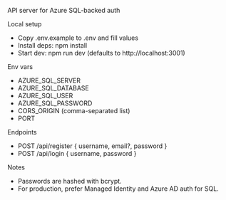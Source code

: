 API server for Azure SQL-backed auth

Local setup
- Copy .env.example to .env and fill values
- Install deps: npm install
- Start dev: npm run dev (defaults to http://localhost:3001)

Env vars
- AZURE_SQL_SERVER
- AZURE_SQL_DATABASE
- AZURE_SQL_USER
- AZURE_SQL_PASSWORD
- CORS_ORIGIN (comma-separated list)
- PORT

Endpoints
- POST /api/register { username, email?, password }
- POST /api/login { username, password }

Notes
- Passwords are hashed with bcrypt.
- For production, prefer Managed Identity and Azure AD auth for SQL.
